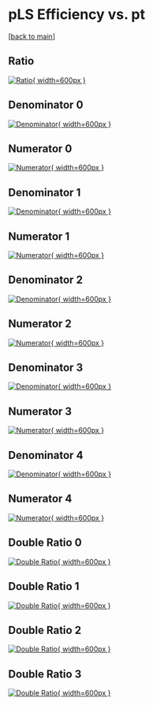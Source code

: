 # pLS Efficiency vs. pt

[[back to main](./)]



## Ratio

[![Ratio](../mtv/var/pLS_loweta_13_0_eff_pt.png){ width=600px }](../mtv/var/pLS_loweta_13_0_eff_pt.pdf)

## Denominator 0

[![Denominator](../mtv/den/pLS_loweta_13_0_eff_pt_den0.png){ width=600px }](../mtv/den/pLS_loweta_13_0_eff_pt_den0.pdf)

## Numerator 0

[![Numerator](../mtv/num/pLS_loweta_13_0_eff_pt_num0.png){ width=600px }](../mtv/num/pLS_loweta_13_0_eff_pt_num0.pdf)

## Denominator 1

[![Denominator](../mtv/den/pLS_loweta_13_0_eff_pt_den1.png){ width=600px }](../mtv/den/pLS_loweta_13_0_eff_pt_den1.pdf)

## Numerator 1

[![Numerator](../mtv/num/pLS_loweta_13_0_eff_pt_num1.png){ width=600px }](../mtv/num/pLS_loweta_13_0_eff_pt_num1.pdf)

## Denominator 2

[![Denominator](../mtv/den/pLS_loweta_13_0_eff_pt_den2.png){ width=600px }](../mtv/den/pLS_loweta_13_0_eff_pt_den2.pdf)

## Numerator 2

[![Numerator](../mtv/num/pLS_loweta_13_0_eff_pt_num2.png){ width=600px }](../mtv/num/pLS_loweta_13_0_eff_pt_num2.pdf)

## Denominator 3

[![Denominator](../mtv/den/pLS_loweta_13_0_eff_pt_den3.png){ width=600px }](../mtv/den/pLS_loweta_13_0_eff_pt_den3.pdf)

## Numerator 3

[![Numerator](../mtv/num/pLS_loweta_13_0_eff_pt_num3.png){ width=600px }](../mtv/num/pLS_loweta_13_0_eff_pt_num3.pdf)

## Denominator 4

[![Denominator](../mtv/den/pLS_loweta_13_0_eff_pt_den4.png){ width=600px }](../mtv/den/pLS_loweta_13_0_eff_pt_den4.pdf)

## Numerator 4

[![Numerator](../mtv/num/pLS_loweta_13_0_eff_pt_num4.png){ width=600px }](../mtv/num/pLS_loweta_13_0_eff_pt_num4.pdf)

## Double Ratio 0

[![Double Ratio](../mtv/ratio/pLS_loweta_13_0_eff_pt_ratio0.png){ width=600px }](../mtv/ratio/pLS_loweta_13_0_eff_pt_ratio0.pdf)

## Double Ratio 1

[![Double Ratio](../mtv/ratio/pLS_loweta_13_0_eff_pt_ratio1.png){ width=600px }](../mtv/ratio/pLS_loweta_13_0_eff_pt_ratio1.pdf)

## Double Ratio 2

[![Double Ratio](../mtv/ratio/pLS_loweta_13_0_eff_pt_ratio2.png){ width=600px }](../mtv/ratio/pLS_loweta_13_0_eff_pt_ratio2.pdf)

## Double Ratio 3

[![Double Ratio](../mtv/ratio/pLS_loweta_13_0_eff_pt_ratio3.png){ width=600px }](../mtv/ratio/pLS_loweta_13_0_eff_pt_ratio3.pdf)

